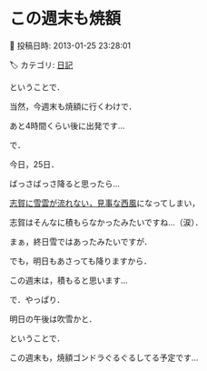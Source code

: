 # この週末も焼額

📅 投稿日時: 2013-01-25 23:28:01

🏷️ カテゴリ: [日記](cc4b5682fb7b8b144980957a978653fb0.md)

ということで．


当然，今週末も焼額に行くわけで．


あと4時間くらい後に出発です…





で．


今日，25日．


ばっさばっさ降ると思ったら…


[志賀に雪雲が流れない，見事な西風](e546d5530e9c95761c8d814c758cd95e0.md)になってしまい，


志賀はそんなに積もらなかったみたいですね…（涙）．


まぁ，終日雪ではあったみたいですが．





でも，明日もあさっても降りますから．


この週末は，積もると思います…


で．やっぱり．


明日の午後は吹雪かと．





ということで．


この週末も，焼額ゴンドラぐるぐるしてる予定です…

